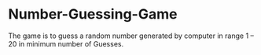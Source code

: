 # Number-Guessing-Game

The game is to guess a random number generated by computer in range 1 – 20 in minimum number of Guesses.
